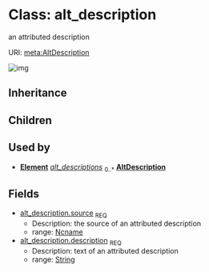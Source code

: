 # Class: alt_description


an attributed description

URI: [meta:AltDescription](https://w3id.org/biolink/biolinkml/meta/AltDescription)

![img](http://yuml.me/diagram/nofunky;dir:TB/class/\[Element]++-%20alt_descriptions%200..*>\[AltDescription|source(pk):ncname;description:string])
## Inheritance

## Children

## Used by

 *  **[Element](Element.md)** *[alt_descriptions](alt_descriptions.md)*  <sub>0..*</sub>  **[AltDescription](AltDescription.md)**
## Fields

 * [alt_description.source](alt_description_source.md)  <sub>REQ</sub>
    * Description: the source of an attributed description
    * range: [Ncname](Ncname.md)
 * [alt_description.description](alt_description_text.md)  <sub>REQ</sub>
    * Description: text of an attributed description
    * range: [String](String.md)
